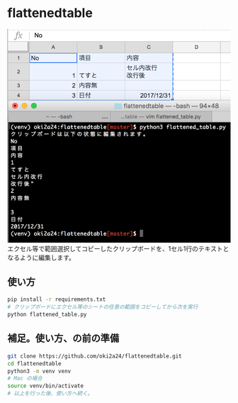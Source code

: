 # flattenedtable
![使い方の例](img/example_of_usage.png)
エクセル等で範囲選択してコピーしたクリップボードを、1セル1行のテキストとなるように編集します。

## 使い方
```bash
pip install -r requirements.txt
# クリップボードにエクセル等のシートの任意の範囲をコピーしてから次を実行
python flattened_table.py
```

## 補足。使い方、の前の準備
```bash
git clone https://github.com/oki2a24/flattenedtable.git
cd flattenedtable
python3 -m venv venv
# Mac の場合
source venv/bin/activate
# 以上を行った後、使い方へ続く。
```
